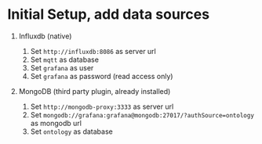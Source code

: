 # Initial Setup, add data sources
1. Influxdb (native)
    1. Set `http://influxdb:8086` as server url
    2. Set `mqtt` as database
    3. Set `grafana` as user
    4. Set `grafana` as password (read access only)
    
2. MongoDB (third party plugin, already installed)
    1. Set `http://mongodb-proxy:3333` as server url
    2. Set `mongodb://grafana:grafana@mongodb:27017/?authSource=ontology` as mongodb url
    3. Set `ontology` as database